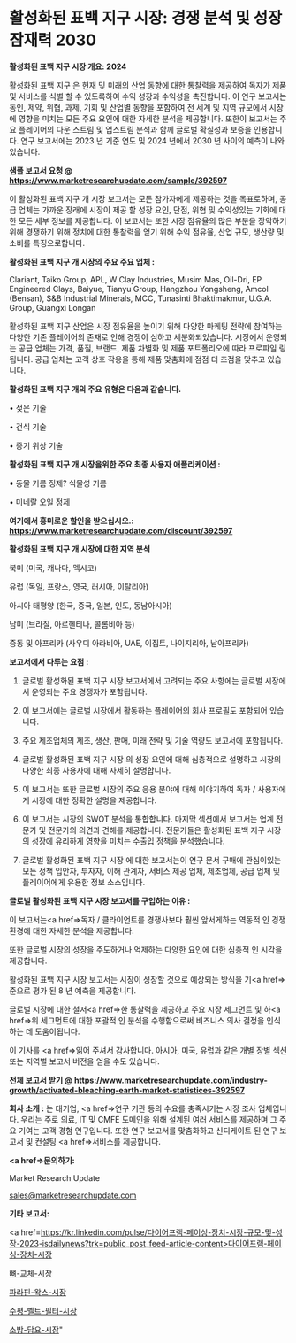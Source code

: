 # 활성화된 표백 지구 시장: 경쟁 분석 및 성장 잠재력 2030

<strong>활성화된 표백 지구 시장 개요: 2024</strong>

활성화된 표백 지구 은 현재 및 미래의 산업 동향에 대한 통찰력을 제공하여 독자가 제품 및 서비스를 식별 할 수 있도록하여 수익 성장과 수익성을 촉진합니다. 이 연구 보고서는 동인, 제약, 위협, 과제, 기회 및 산업별 동향을 포함하여 전 세계 및 지역 규모에서 시장에 영향을 미치는 모든 주요 요인에 대한 자세한 분석을 제공합니다. 또한이 보고서는 주요 플레이어의 다운 스트림 및 업스트림 분석과 함께 글로벌 확실성과 보증을 인용합니다. 연구 보고서에는 2023 년 기준 연도 및 2024 년에서 2030 년 사이의 예측이 나와 있습니다.



<strong>샘플 보고서 요청 @ <a href=https://www.marketresearchupdate.com/sample/392597>https://www.marketresearchupdate.com/sample/392597</a></strong>

이 활성화된 표백 지구 개 시장 보고서는 모든 참가자에게 제공하는 것을 목표로하며, 공급 업체는 가까운 장래에 시장이 제공 할 성장 요인, 단점, 위협 및 수익성있는 기회에 대한 모든 세부 정보를 제공합니다. 이 보고서는 또한 시장 점유율의 많은 부분을 장악하기 위해 경쟁하기 위해 정치에 대한 통찰력을 얻기 위해 수익 점유율, 산업 규모, 생산량 및 소비를 특징으로합니다.



<strong>활성화된 표백 지구 개 시장의 주요 주요 업체 :</strong>

Clariant, Taiko Group, APL, W Clay Industries, Musim Mas, Oil-Dri, EP Engineered Clays, Baiyue, Tianyu Group, Hangzhou Yongsheng, Amcol (Bensan), S&B Industrial Minerals, MCC, Tunasinti Bhaktimakmur, U.G.A. Group, Guangxi Longan

활성화된 표백 지구 산업은 시장 점유율을 높이기 위해 다양한 마케팅 전략에 참여하는 다양한 기존 플레이어의 존재로 인해 경쟁이 심하고 세분화되었습니다. 시장에서 운영되는 공급 업체는 가격, 품질, 브랜드, 제품 차별화 및 제품 포트폴리오에 따라 프로파일 링됩니다. 공급 업체는 고객 상호 작용을 통해 제품 맞춤화에 점점 더 초점을 맞추고 있습니다.



<strong>활성화된 표백 지구 개의 주요 유형은 다음과 같습니다.</strong>

• 젖은 기술

• 건식 기술

• 증기 위상 기술



<strong>활성화된 표백 지구 개 시장을위한 주요 최종 사용자 애플리케이션 :</strong>

• 동물 기름 정제? 식물성 기름

• 미네랄 오일 정제



<strong>여기에서 흥미로운 할인을 받으십시오.: <a href=https://www.marketresearchupdate.com/discount/392597>https://www.marketresearchupdate.com/discount/392597</a></strong>



<strong>활성화된 표백 지구 개 시장에 대한 지역 분석</strong>

북미 (미국, 캐나다, 멕시코)

유럽 (독일, 프랑스, 영국, 러시아, 이탈리아)

아시아 태평양 (한국, 중국, 일본, 인도, 동남아시아)

남미 (브라질, 아르헨티나, 콜롬비아 등)

중동 및 아프리카 (사우디 아라비아, UAE, 이집트, 나이지리아, 남아프리카)



<strong>보고서에서 다루는 요점 :</strong>

1. 글로벌 활성화된 표백 지구 시장 보고서에서 고려되는 주요 사항에는 글로벌 시장에서 운영되는 주요 경쟁자가 포함됩니다.

2. 이 보고서에는 글로벌 시장에서 활동하는 플레이어의 회사 프로필도 포함되어 있습니다.

3. 주요 제조업체의 제조, 생산, 판매, 미래 전략 및 기술 역량도 보고서에 포함됩니다.

4. 글로벌 활성화된 표백 지구 시장 의 성장 요인에 대해 심층적으로 설명하고 시장의 다양한 최종 사용자에 대해 자세히 설명합니다.

5. 이 보고서는 또한 글로벌 시장의 주요 응용 분야에 대해 이야기하여 독자 / 사용자에게 시장에 대한 정확한 설명을 제공합니다.

6. 이 보고서는 시장의 SWOT 분석을 통합합니다. 마지막 섹션에서 보고서는 업계 전문가 및 전문가의 의견과 견해를 제공합니다. 전문가들은 활성화된 표백 지구 시장의 성장에 유리하게 영향을 미치는 수출입 정책을 분석했습니다.

7. 글로벌 활성화된 표백 지구 시장 에 대한 보고서는이 연구 문서 구매에 관심이있는 모든 정책 입안자, 투자자, 이해 관계자, 서비스 제공 업체, 제조업체, 공급 업체 및 플레이어에게 유용한 정보 소스입니다.



<strong>글로벌 활성화된 표백 지구 시장 보고서를 구입하는 이유 :</strong>

이 보고서는<a href=>독자 / 클</a>라이언트를 경쟁사보다 훨씬 앞서게하는 역동적 인 경쟁 환경에 대한 자세한 분석을 제공합니다.

또한 글로벌 시장의 성장을 주도하거나 억제하는 다양한 요인에 대한 심층적 인 시각을 제공합니다.

활성화된 표백 지구 시장 보고서는 시장이 성장할 것으로 예상되는 방식을 기<a href=>준으로</a> 평가 된 8 년 예측을 제공합니다.

글로벌 시장에 대한 철저<a href=>한 통찰력</a>을 제공하고 주요 시장 세그먼트 및 하<a href=>위 세그</a>먼트에 대한 포괄적 인 분석을 수행함으로써 비즈니스 의사 결정을 인식하는 데 도움이됩니다.

이 기사를 <a href=>읽어 주</a>셔서 감사합니다. 아시아, 미국, 유럽과 같은 개별 장별 섹션 또는 지역별 보고서 버전을 얻을 수도 있습니다.



<strong>전체 보고서 받기 @ <a href=https://www.marketresearchupdate.com/industry-growth/activated-bleaching-earth-market-statistices-392597>https://www.marketresearchupdate.com/industry-growth/activated-bleaching-earth-market-statistices-392597</a></strong>



<strong>회사 소개 :</strong>
는 대기업, <a href=>연구 기</a>관 등의 수요를 충족시키는 시장 조사 업체입니다. 우리는 주로 의료, IT 및 CMFE 도메인을 위해 설계된 여러 서비스를 제공하며 그 주요 기여는 고객 경험 연구입니다. 또한 연구 보고서를 맞춤화하고 신디케이트 된 연구 보고서 및 컨설팅 <a href=>서비</a>스를 제공합니다.



<strong><a href=>문의하기:</a></strong>

Market Research Update

sales@marketresearchupdate.com



<strong>기타 보고서:</strong>

<a href=https://kr.linkedin.com/pulse/다이어프램-페이싱-장치-시장-규모-및-성장-2023-isdailynews?trk=public_post_feed-article-content>다이어프램-페이싱-장치-시장</a>

<a href=https://www.linkedin.com/pulse/뼈-교체-시장-동향-및-성장-전망-survey-spotlight-pro-24-analysis-xzzef/>뼈-교체-시장</a>

<a href=https://www.linkedin.com/pulse/파라핀-왁스-시장-진입-전략-및-위험-평가2029년-trend-tracking-tips-360-analysis-idxsf/>파라핀-왁스-시장</a>

<a href=https://www.linkedin.com/pulse/수평-벨트-필터-시장-경쟁-분석-및-성장-잠재력-2029-analytics-avenue-adventures-24-ana-tjelf/>수평-벨트-필터-시장</a>

<a href=https://www.linkedin.com/pulse/소방-담요-시장-세분화-연구-및-목표-고객2030년-analytics-alchemy-360-analysis-zbdmc/>소방-담요-시장</a>"
